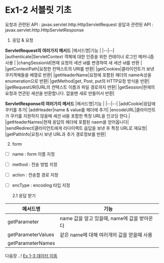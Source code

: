 
#  Ex1-2 서블릿 기초 

요청과 관련된 API : javax.servlet.http.HttpServletRequest
응답과 관련된 API : javax.servlet.http.HttpServletResponse

1. 응답 & 요청 

**ServletRequest의 여러가지 메서드** 
|메서드명|기능  |
|--|--|
|authenticate|ServletContext 객체에 대한 인증을 위한 컨테이너 로그인 메커니즘 사용  |
|changSessionId|현재 요청의 세션 id를 변경하여 새 세션 id를 반환  |
|getContextPath|요청한 컨텍스트의 URI를 반환|
|getCookies|클라이언트가 보낸 쿠키객체들을 배열로 반환|
|getHeaderName|요청에 포함된 헤더의 name속성을 enumeration으로 반환|
|getMethod|get, Post, put의 HTTP요청 방식을 반환|
|getRequestURI|URL의 컨텍스트 이름과 파일 경로까지 반환|
|getSession|현재의 요청과 연관된 세션을 반환합니다. 없을땐 새로 만들어서 반환|


**ServletResponse의 여러가지 메서드** 
|메서드명|기능  |
|--|--|
|addCookie|응답에 쿠키를 추가|
|addHeader|name & value를 헤더에 추가|
|encodeURL|클라이언트가 쿠키를 지원하지 않을때 세션 id을 포합한 특정 URL을 인코딩 한다.|
|getHeaderNames|현재 응답의 헤더에 포함된 naem을 얻어옵니다|
|sendRedirect|클라이언트에게 리다이렉트 읍답을 보낸 후 특정 URL로 재요청|
|getPathInfo|요청시 보낸 URL과 추가 경로정보를 반환|

  2. form
 - [ ] name :  form 이름 지정 
 - [ ] method : 전송 방법 지정
 - [ ] action : 전송할 경로 지정
 - [ ] encType :  encoding 타입 지정

	2.1 응답 받기

|메서드명|기능  |
|--|--|
|getParameter|name 값을 알고 있을때, name에 값을 받아온다|
|getParameterValues|같은 name에 대해 여러개의 값을 얻을때 사용|
|getParameterNames||name값을 모를 때 사용 합니다.|


다음장 ..!
[Ex 1-3 데이터 이동](../ex03) 